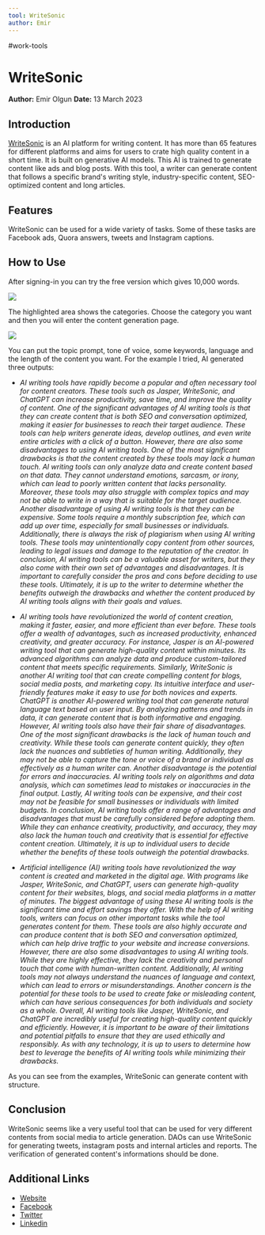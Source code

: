 ```yaml
---
tool: WriteSonic
author: Emir
---
```

#work-tools
# WriteSonic

**Author:** Emir Olgun
**Date:** 13 March 2023

## Introduction

[WriteSonic](https://writesonic.com) is an AI platform for writing content. It has more than 65 features for different platforms and aims for users to crate high quality content in a short time. It is built on generative AI models. This AI is trained to generate content like ads and blog posts. With this tool, a writer can generate content that follows a specific brand's writing style, industry-specific content, SEO-optimized content and long articles.

## Features

WriteSonic can be used for a wide variety of tasks. Some of these tasks are Facebook ads, Quora answers, tweets and Instagram captions.

## How to Use

After signing-in you can try the free version which gives 10,000 words.

![](https://i.imgur.com/QXKJMdA.png)

The highlighted area shows the categories. Choose the category you want and then you will enter the content generation page.

![](https://i.imgur.com/bjz95E1.png)

You can put the topic prompt, tone of voice, some keywords, language and the length of the content you want.
For the example I tried, AI generated three outputs:

- *AI writing tools have rapidly become a popular and often necessary tool for content creators. These tools such as Jasper, WriteSonic, and ChatGPT can increase productivity, save time, and improve the quality of content. One of the significant advantages of AI writing tools is that they can create content that is both SEO and conversation optimized, making it easier for businesses to reach their target audience. These tools can help writers generate ideas, develop outlines, and even write entire articles with a click of a button. However, there are also some disadvantages to using AI writing tools. One of the most significant drawbacks is that the content created by these tools may lack a human touch. AI writing tools can only analyze data and create content based on that data. They cannot understand emotions, sarcasm, or irony, which can lead to poorly written content that lacks personality. Moreover, these tools may also struggle with complex topics and may not be able to write in a way that is suitable for the target audience. Another disadvantage of using AI writing tools is that they can be expensive. Some tools require a monthly subscription fee, which can add up over time, especially for small businesses or individuals. Additionally, there is always the risk of plagiarism when using AI writing tools. These tools may unintentionally copy content from other sources, leading to legal issues and damage to the reputation of the creator. In conclusion, AI writing tools can be a valuable asset for writers, but they also come with their own set of advantages and disadvantages. It is important to carefully consider the pros and cons before deciding to use these tools. Ultimately, it is up to the writer to determine whether the benefits outweigh the drawbacks and whether the content produced by AI writing tools aligns with their goals and values.*

- *AI writing tools have revolutionized the world of content creation, making it faster, easier, and more efficient than ever before. These tools offer a wealth of advantages, such as increased productivity, enhanced creativity, and greater accuracy. For instance, Jasper is an AI-powered writing tool that can generate high-quality content within minutes. Its advanced algorithms can analyze data and produce custom-tailored content that meets specific requirements. Similarly, WriteSonic is another AI writing tool that can create compelling content for blogs, social media posts, and marketing copy. Its intuitive interface and user-friendly features make it easy to use for both novices and experts. ChatGPT is another AI-powered writing tool that can generate natural language text based on user input. By analyzing patterns and trends in data, it can generate content that is both informative and engaging. However, AI writing tools also have their fair share of disadvantages. One of the most significant drawbacks is the lack of human touch and creativity. While these tools can generate content quickly, they often lack the nuances and subtleties of human writing. Additionally, they may not be able to capture the tone or voice of a brand or individual as effectively as a human writer can. Another disadvantage is the potential for errors and inaccuracies. AI writing tools rely on algorithms and data analysis, which can sometimes lead to mistakes or inaccuracies in the final output. Lastly, AI writing tools can be expensive, and their cost may not be feasible for small businesses or individuals with limited budgets. In conclusion, AI writing tools offer a range of advantages and disadvantages that must be carefully considered before adopting them. While they can enhance creativity, productivity, and accuracy, they may also lack the human touch and creativity that is essential for effective content creation. Ultimately, it is up to individual users to decide whether the benefits of these tools outweigh the potential drawbacks.*

- *Artificial intelligence (AI) writing tools have revolutionized the way content is created and marketed in the digital age. With programs like Jasper, WriteSonic, and ChatGPT, users can generate high-quality content for their websites, blogs, and social media platforms in a matter of minutes. The biggest advantage of using these AI writing tools is the significant time and effort savings they offer. With the help of AI writing tools, writers can focus on other important tasks while the tool generates content for them. These tools are also highly accurate and can produce content that is both SEO and conversation optimized, which can help drive traffic to your website and increase conversions. However, there are also some disadvantages to using AI writing tools. While they are highly effective, they lack the creativity and personal touch that come with human-written content. Additionally, AI writing tools may not always understand the nuances of language and context, which can lead to errors or misunderstandings. Another concern is the potential for these tools to be used to create fake or misleading content, which can have serious consequences for both individuals and society as a whole. Overall, AI writing tools like Jasper, WriteSonic, and ChatGPT are incredibly useful for creating high-quality content quickly and efficiently. However, it is important to be aware of their limitations and potential pitfalls to ensure that they are used ethically and responsibly. As with any technology, it is up to users to determine how best to leverage the benefits of AI writing tools while minimizing their drawbacks.*

As you can see from the examples, WriteSonic can generate content with structure.

## Conclusion

WriteSonic seems like a very useful tool that can be used for very different contents from social media to article generation. DAOs can use WriteSonic for generating tweets, instagram posts and internal articles and reports. The verification of generated content's informations should be done.

## Additional Links

- [Website](https://writesonic.com)
- [Facebook](https://www.facebook.com/GetWritesonic/)
- [Twitter](https://twitter.com/Writesonic)
- [Linkedin](https://www.linkedin.com/company/writesonic/)